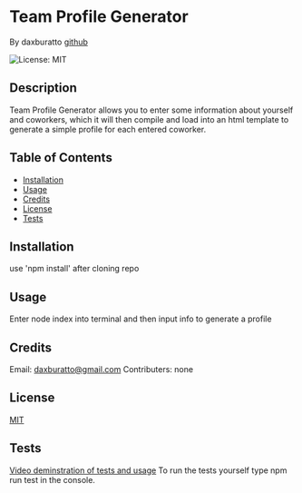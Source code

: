 # Team Profile Generator

By daxburatto
[github](https://github.com/daxburatto)

![License: MIT](https://img.shields.io/badge/License-MIT-yellow.svg)

## Description

Team Profile Generator allows you to enter some information about yourself and coworkers, which it will then compile and load into an html template to generate a simple profile for each entered coworker.

## Table of Contents

* [Installation](#installation)
* [Usage](#usage)
* [Credits](#credits)
* [License](#license)
* [Tests](#tests)

## Installation

use 'npm install' after cloning repo

## Usage

Enter node index into terminal and then input info to generate a profile

## Credits

Email: daxburatto@gmail.com
Contributers: none

## License

[MIT](https://choosealicense.com/licenses/mit/)

## Tests

[Video deminstration of tests and usage](https://drive.google.com/file/d/1P0Ltn2hez8Fh7QlQB0sEZTWDA5I43PWk/view)
To run the tests yourself type npm run test in the console.
